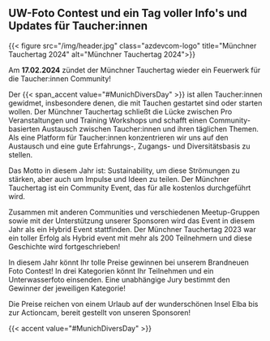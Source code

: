 ## UW-Foto Contest und ein Tag voller Info's und Updates für Taucher:innen

{{< figure src="/img/header.jpg" class="azdevcom-logo" title="Münchner Tauchertag 2024" alt="Münchner Tauchertag 2024">}}

Am **17.02.2024** zündet der Münchner Tauchertag wieder ein Feuerwerk für die Taucher:innen Community!

Der {{< span_accent value="#MunichDiversDay" >}} ist allen Taucher:innen gewidmet, insbesondere denen, die mit Tauchen gestartet sind oder starten wollen.
Der Münchner Tauchertag schließt die Lücke zwischen Pro Veranstaltungen und Training Workshops und schafft einen Community-basierten Austausch zwischen Taucher:innen und ihren täglichen Themen.
Als eine Platform für Taucher:innen konzentrieren wir uns auf den Austausch und eine gute Erfahrungs-, Zugangs- und Diversitätsbasis zu stellen.

Das Motto in diesem Jahr ist: Sustainability, um diese Strömungen zu stärken, aber auch um Impulse und Ideen zu teilen.
Der Münchner Tauchertag ist ein Community Event, das für alle kostenlos durchgeführt wird.

Zusammen mit anderen Communities und verschiedenen Meetup-Gruppen sowie mit der Unterstützung unserer Sponsoren wird das Event in diesem Jahr als ein Hybrid Event stattfinden.
Der Münchner Tauchertag 2023 war ein toller Erfolg als Hybrid event mit mehr als 200 Teilnehmern und diese Geschichte wird fortgeschrieben!

In diesem Jahr könnt Ihr tolle Preise gewinnen bei unserem Brandneuen Foto Contest! In drei Kategorien könnt Ihr Teilnehmen und ein Unterwasserfoto einsenden. Eine unabhängige Jury bestimmt den Gewinner der jeweiligen Kategorie!

Die Preise reichen von einem Urlaub auf der wunderschönen Insel Elba bis zur Actioncam, bereit gestellt von unseren Sponsoren!

{{< accent value="#MunichDiversDay" >}}
